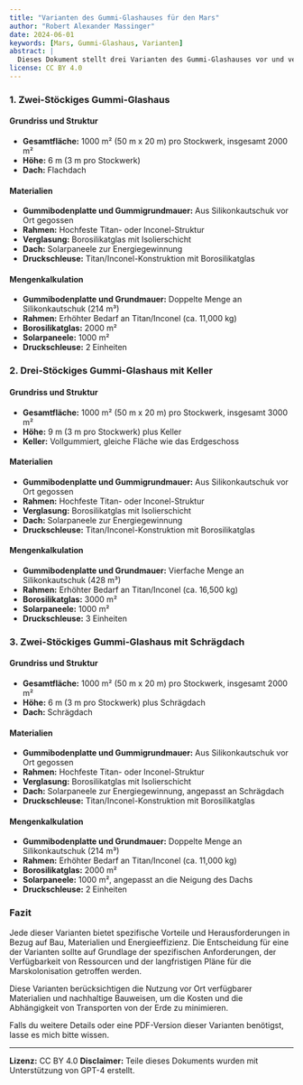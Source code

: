 ```yaml
---
title: "Varianten des Gummi-Glashauses für den Mars"
author: "Robert Alexander Massinger"
date: 2024-06-01
keywords: [Mars, Gummi-Glashaus, Varianten]
abstract: |
  Dieses Dokument stellt drei Varianten des Gummi-Glashauses vor und vergleicht Materialbedarf sowie bauliche Besonderheiten. Ziel ist die Auswahl einer optimalen Bauweise für nachhaltige Marskolonien.
license: CC BY 4.0
---
```

### 1. Zwei-Stöckiges Gummi-Glashaus

#### Grundriss und Struktur
- **Gesamtfläche:** 1000 m² (50 m x 20 m) pro Stockwerk, insgesamt 2000 m²
- **Höhe:** 6 m (3 m pro Stockwerk)
- **Dach:** Flachdach

#### Materialien
- **Gummibodenplatte und Gummigrundmauer:** Aus Silikonkautschuk vor Ort gegossen
- **Rahmen:** Hochfeste Titan- oder Inconel-Struktur
- **Verglasung:** Borosilikatglas mit Isolierschicht
- **Dach:** Solarpaneele zur Energiegewinnung
- **Druckschleuse:** Titan/Inconel-Konstruktion mit Borosilikatglas

#### Mengenkalkulation
- **Gummibodenplatte und Grundmauer:** Doppelte Menge an Silikonkautschuk (214 m³)
- **Rahmen:** Erhöhter Bedarf an Titan/Inconel (ca. 11,000 kg)
- **Borosilikatglas:** 2000 m²
- **Solarpaneele:** 1000 m²
- **Druckschleuse:** 2 Einheiten

### 2. Drei-Stöckiges Gummi-Glashaus mit Keller

#### Grundriss und Struktur
- **Gesamtfläche:** 1000 m² (50 m x 20 m) pro Stockwerk, insgesamt 3000 m²
- **Höhe:** 9 m (3 m pro Stockwerk) plus Keller
- **Keller:** Vollgummiert, gleiche Fläche wie das Erdgeschoss

#### Materialien
- **Gummibodenplatte und Gummigrundmauer:** Aus Silikonkautschuk vor Ort gegossen
- **Rahmen:** Hochfeste Titan- oder Inconel-Struktur
- **Verglasung:** Borosilikatglas mit Isolierschicht
- **Dach:** Solarpaneele zur Energiegewinnung
- **Druckschleuse:** Titan/Inconel-Konstruktion mit Borosilikatglas

#### Mengenkalkulation
- **Gummibodenplatte und Grundmauer:** Vierfache Menge an Silikonkautschuk (428 m³)
- **Rahmen:** Erhöhter Bedarf an Titan/Inconel (ca. 16,500 kg)
- **Borosilikatglas:** 3000 m²
- **Solarpaneele:** 1000 m²
- **Druckschleuse:** 3 Einheiten

### 3. Zwei-Stöckiges Gummi-Glashaus mit Schrägdach

#### Grundriss und Struktur
- **Gesamtfläche:** 1000 m² (50 m x 20 m) pro Stockwerk, insgesamt 2000 m²
- **Höhe:** 6 m (3 m pro Stockwerk) plus Schrägdach
- **Dach:** Schrägdach

#### Materialien
- **Gummibodenplatte und Gummigrundmauer:** Aus Silikonkautschuk vor Ort gegossen
- **Rahmen:** Hochfeste Titan- oder Inconel-Struktur
- **Verglasung:** Borosilikatglas mit Isolierschicht
- **Dach:** Solarpaneele zur Energiegewinnung, angepasst an Schrägdach
- **Druckschleuse:** Titan/Inconel-Konstruktion mit Borosilikatglas

#### Mengenkalkulation
- **Gummibodenplatte und Grundmauer:** Doppelte Menge an Silikonkautschuk (214 m³)
- **Rahmen:** Erhöhter Bedarf an Titan/Inconel (ca. 11,000 kg)
- **Borosilikatglas:** 2000 m²
- **Solarpaneele:** 1000 m², angepasst an die Neigung des Dachs
- **Druckschleuse:** 2 Einheiten

### Fazit

Jede dieser Varianten bietet spezifische Vorteile und Herausforderungen in Bezug auf Bau, Materialien und Energieeffizienz. Die Entscheidung für eine der Varianten sollte auf Grundlage der spezifischen Anforderungen, der Verfügbarkeit von Ressourcen und der langfristigen Pläne für die Marskolonisation getroffen werden.

Diese Varianten berücksichtigen die Nutzung vor Ort verfügbarer Materialien und nachhaltige Bauweisen, um die Kosten und die Abhängigkeit von Transporten von der Erde zu minimieren. 

Falls du weitere Details oder eine PDF-Version dieser Varianten benötigst, lasse es mich bitte wissen.

---
**Lizenz:** CC BY 4.0
**Disclaimer:** Teile dieses Dokuments wurden mit Unterstützung von GPT-4 erstellt.
